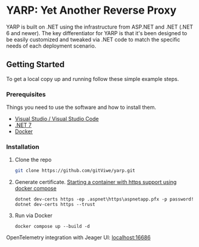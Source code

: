 <!-- ABOUT THE PROJECT -->
# YARP: Yet Another Reverse Proxy

YARP is built on .NET using the infrastructure from ASP.NET and .NET (.NET 6 and newer). The key differentiator for YARP is that it's been designed to be easily customized and tweaked via .NET code to match the specific needs of each deployment scenario.

<!-- GETTING STARTED -->
## Getting Started

To get a local copy up and running follow these simple example steps.

### Prerequisites

Things you need to use the software and how to install them.
* [Visual Studio / Visual Studio Code](https://visualstudio.microsoft.com/)
* [.NET 7](https://dotnet.microsoft.com/en-us/download/dotnet)
* [Docker](https://www.docker.com/)

### Installation

1. Clone the repo
   ```sh
   git clone https://github.com/gitViwe/yarp.git
   ```
2. Generate certificate. [Starting a container with https support using docker compose](https://learn.microsoft.com/en-us/aspnet/core/security/docker-compose-https?view=aspnetcore-5.0#starting-a-container-with-https-support-using-docker-compose)
   ```
   dotnet dev-certs https -ep .aspnet\https\aspnetapp.pfx -p password!
   dotnet dev-certs https --trust
   ```
3. Run via Docker
   ```
   docker compose up --build -d
   ```

OpenTelemetry integration with Jeager UI: [localhost:16686](http://localhost:16686)